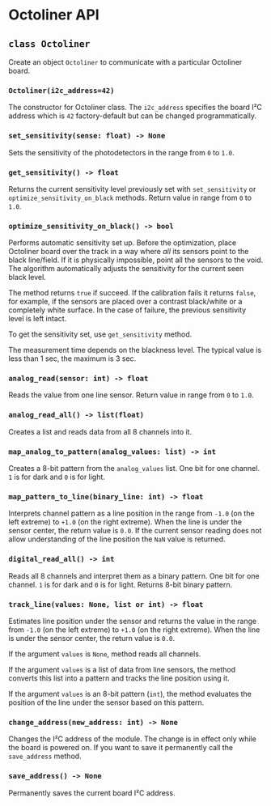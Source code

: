 # Octoliner API

## `class Octoliner`

Create an object `Octoliner` to communicate with a particular Octoliner board.

### `Octoliner(i2c_address=42)`

The constructor for Octoliner class. The `i2c_address` specifies the board
I²C address which is `42` factory-default but can be changed programmatically.

### `set_sensitivity(sense: float) -> None`

Sets the sensitivity of the photodetectors in the range from `0` to `1.0`.

### `get_sensitivity() -> float`

Returns the current sensitivity level previously set with `set_sensitivity` or
`optimize_sensitivity_on_black` methods. Return value in range from `0` to `1.0`.

### `optimize_sensitivity_on_black() -> bool`

Performs automatic sensitivity set up. Before the optimization, place Octoliner board
over the track in a way where _all_ its sensors point to the black line/field. If it
is physically impossible, point all the sensors to the void. The algorithm automatically
adjusts the sensitivity for the current seen black level.

The method returns `true` if succeed. If the calibration fails it returns `false`,
for example, if the sensors are placed over a contrast black/white or a completely
white surface. In the case of failure, the previous sensitivity level is left intact.

To get the sensitivity set, use `get_sensitivity` method.

The measurement time depends on the blackness level. The typical value is less
than 1 sec, the maximum is 3 sec.

### `analog_read(sensor: int) -> float`

Reads the value from one line sensor. Return value in range from `0` to `1.0`.

### `analog_read_all() -> list(float)`

Creates a list and reads data from all 8 channels into it.

### `map_analog_to_pattern(analog_values: list) -> int`

Creates a 8-bit pattern from the `analog_values` list. One bit for one channel.
`1` is for dark and `0` is for light.

### `map_pattern_to_line(binary_line: int) -> float`

Interprets channel pattern as a line position in the range from `-1.0` (on the
left extreme) to `+1.0` (on the right extreme).
When the line is under the sensor center, the return value is `0.0`.
If the current sensor reading does not allow understanding of the line position
the `NaN` value is returned.

### `digital_read_all() -> int`

Reads all 8 channels and interpret them as a binary pattern. One bit for one
channel. `1` is for dark and `0` is for light. Returns 8-bit binary pattern.

### `track_line(values: None, list or int) -> float`

Estimates line position under the sensor and returns the value in the range
from `-1.0` (on the left extreme) to `+1.0` (on the right extreme). When the
line is under the sensor center, the return value is `0.0`.

If the argument `values` is `None`, method reads all channels.

If the argument `values` is a list of data from line sensors, the method
converts this list into a pattern and tracks the line position using it.

If the argument `values` is an 8-bit pattern (`int`), the method evaluates the
position of the line under the sensor based on this pattern.

### `change_address(new_address: int) -> None`

Changes the I²C address of the module. The change is in effect only while the
board is powered on. If you want to save it permanently call the `save_address`
method.

### `save_address() -> None`

Permanently saves the current board I²C address.

